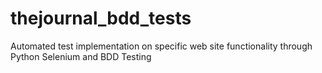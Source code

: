 # thejournal_bdd_tests
Automated test implementation on specific web site functionality through Python Selenium and BDD Testing


